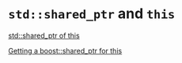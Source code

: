 # `std::shared_ptr` and `this`

[std::shared_ptr of this](https://stackoverflow.com/questions/11711034/stdshared-ptr-of-this)

[Getting a boost::shared_ptr for this](https://stackoverflow.com/questions/142391/getting-a-boostshared-ptr-for-this)

